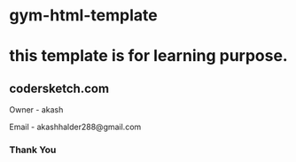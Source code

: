 # gym-html-template
 
<h1>this template is for learning purpose.</h1>
<h2>codersketch.com</h2>
<p>Owner - akash</p>
<p>Email - akashhalder288@gmail.com</p>
<h3>Thank You</h3>
